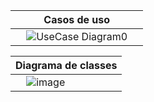 | Casos de uso |
| ------------------- |
| &nbsp; &nbsp; ![UseCase Diagram0](https://user-images.githubusercontent.com/66282747/185264630-cf420605-e85e-4748-91a6-81d3017f4faf.jpg) &nbsp; &nbsp; |

| Diagrama de classes |
| ------------------- |
| &nbsp; &nbsp; ![image](https://user-images.githubusercontent.com/66282747/186254992-4836b1fd-82ac-4efc-ac70-b868cbe49c31.png) &nbsp; &nbsp; |
